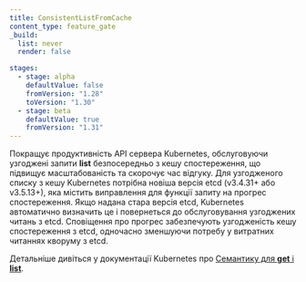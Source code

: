 ```yaml
---
title: ConsistentListFromCache
content_type: feature_gate
_build:
  list: never
  render: false

stages:
  - stage: alpha
    defaultValue: false
    fromVersion: "1.28"
    toVersion: "1.30"
  - stage: beta
    defaultValue: true
    fromVersion: "1.31"
---
```

Покращує продуктивність API сервера Kubernetes, обслуговуючи узгоджені запити **list** безпосередньо з кешу спостереження, що підвищує масштабованість та скорочує час відгуку. Для узгодженого списку з кешу Kubernetes потрібна новіша версія etcd (v3.4.31+ або v3.5.13+), яка містить виправлення для функції запиту на прогрес спостереження. Якщо надана стара версія etcd, Kubernetes автоматично визначить це і повернеться до обслуговування узгоджених читань з etcd. Сповіщення про прогрес забезпечують узгодженість кешу спостереження з etcd, одночасно зменшуючи потребу у витратних читаннях кворуму з etcd.

Детальніше дивіться у документації Kubernetes про [Семантику для **get** і **list**](/uk/docs/reference/using-api/api-concepts/#semantics-for-get-and-list).
